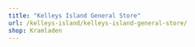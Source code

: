 ```yaml
---
title: "Kelleys Island General Store"
url: /kelleys-island/kelleys-island-general-store/
shop: Kramladen
---
```


